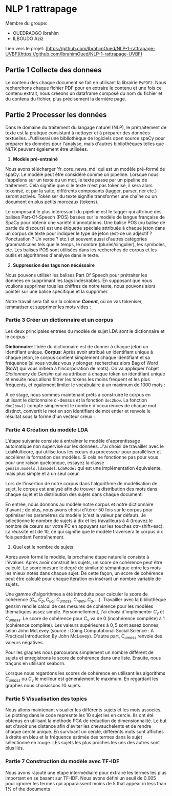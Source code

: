 # NLP 1 rattrapage
Membre du groupe:
* OUEDRAOGO Ibrahim
* ILBOUDO Aziz

Lien vers le projet:
[https://github.com/IbrahimOued/NLP-1-rattrapage-UVBF](https://github.com/IbrahimOued/NLP-1-rattrapage-UVBF)
## Partie 1 Collecte des donnees

Le contenu des chaque document se fait en utilisant la librairie `PyPDF2`. Nous recherchons chaque fichier PDF pour en extraire le contenu et une fois ce contenu extrait, nous créeons un dataframe composé du nom du fichier et du contenu du fichier, plus précisement la dernière page.

## Partie 2 Processer les données

Dans le domaine du traitement du langage naturel (NLP), le prétraitement de texte est la pratique consistant à nettoyer et à préparer des données textuelles. J'utiliserai une bibliothèque de logiciels open source spaCy pour préparer les données pour l'analyse, mais d'autres bibliothèques telles que NLTK peuvent également être utilisées.

1. **Modèle pré-entrainé**

Nous avons télécharger 'fr_core_news_md' qui est un modèle pré-formé de spaCy. Le modèle peut être considéré comme un pipeline. Lorsque nous l'appelons sur un texte ou un mot, le texte passe par un pipeline de traitement. Cela signifie que si le texte n'est pas tokenisé, il sera alors tokenisé, et par la suite, différents composants (tagger, parser, ner etc.) seront activés. Tokéniser du texte signifie transformer une chaîne ou un document en plus petits morceaux (tokens).

Le composant le plus intéressant du pipeline est le tagger qui attribue des balises Part-Of-Speech (POS) basées sur le modèle de langue française de SpaCy pour obtenir une variété d'annotations. Une balise POS (ou balise de partie du discours) est une étiquette spéciale attribuée à chaque jeton dans un corpus de texte pour indiquer le type de jeton (est-ce un adjectif ? Ponctuation ? Un verbe ? etc.) et souvent aussi d'autres catégories grammaticales tels que le temps, le nombre (pluriel/singulier), les symboles, etc. Les balises POS sont utilisées dans les recherches de corpus et les outils et algorithmes d'analyse dans le texte.

2. **Suppression des tags non nécéssaire**

Nous pouvons utiliser les balises Part Of Speech pour prétraiter les données en supprimant les tags indésirables. En supposant que nous voulions supprimer tous les chiffres de notre texte, nous pouvons alors pointer sur une balise spécifique et la supprimer.

Notre travail sera fait sur la colonne ***Conent***, où on vas tokeniser, lemmatiser et supprimer les mots vides :

### Partie 3 Créer un dictionnaire et un corpus
 
Les deux principales entrées du modèle de sujet LDA sont le dictionnaire et le corpus :

**Dictionnaire**: l'idée du dictionnaire est de donner à chaque jeton un identifiant unique.
**Corpus**: Après avoir attribué un identifiant unique à chaque jeton, le corpus contient simplement chaque identifiant et sa fréquence (si vous voulez vous y plonger, recherchez alors Bag of Word (BoW) qui vous initiera à l'incorporation de mots).
On va appliquer l'objet *Dictionnary* de *Gensim* qui va attribuer à chaque token un identifiant unique et ensuite nous allons filtrer les tokens les moins fréquent et les plus fréquents, et également limiter le vocabulaire à un maximum de 1000 mots :


A ce stage, nous sommes maintenant prêts à construire le corpus en utilisant le dictionnaire ci-dessus et la fonction `doc2bow`. La fonction `doc2bow()` compte simplement le nombre d'occurrences de chaque mot distinct, convertit le mot en son identifiant de mot entier et renvoie le résultat sous la forme d'un vecteur creux :


### Partie 4 Création du modèle LDA

L'étape suivante consiste à entraîner le modèle d'apprentissage automatique non supervisé sur les données. J'ai choisi de travailler avec le LdaMulticore, qui utilise tous les cœurs du processeur pour paralléliser et accélérer la formation des modèles. Si cela ne fonctionne pas pour vous pour une raison quelconque, essayez la classe `gensim.models.ldamodel.LdaModel` qui est une implémentation équivalente, mais plus simple et à un seul cœur.

Lors de l'insertion de notre corpus dans l'algorithme de modélisation de sujet, le corpus est analysé afin de trouver la distribution des mots dans chaque sujet et la distribution des sujets dans chaque document.

En entrée, nous donnons au modèle notre corpus et notre dictionnaire d'avant ; de plus, nous avons choisi d'itérer 50 fois sur le corpus pour optimiser les paramètres du modèle (c'est la valeur par défaut). Je sélectionne le nombre de sujets à dix et les travailleurs à 4 (trouvez le nombre de cœurs sur votre PC en appuyant sur les touches ctr+shift+esc). La réussite est de 10, ce qui signifie que le modèle traversera le corpus dix fois pendant l'entraînement.

1. Quel est le nombre de sujets

Après avoir formé le modèle, la prochaine étape naturelle consiste à l'évaluer. Après avoir construit les sujets, un score de cohérence peut être calculé. Le score mesure le degré de similarité sémantique entre les mots les mieux notés dans chaque sujet. De cette façon, un score de cohérence peut être calculé pour chaque itération en insérant un nombre variable de sujets.

Une gamme d'algorithmes a été introduite pour calculer le score de cohérence ($C_v, C_p, C_{uci}, C_{umass}, C_{npmi}, C_a, \dots$). Travailler avec la bibliothèque gensim rend le calcul de ces mesures de cohérence pour les modèles thématiques assez simple. Personnellement, j'ai choisi d'implémenter $C_v$ et $C_{umass}$. Le score de cohérence pour $C_v$ va de 0 (incohérence complète) à 1 (cohérence complète). Les valeurs supérieures à $0,5$ sont assez bonnes, selon John McLevey (source : Doing Computational Social Science : A Practical Introduction By John McLevey). D'autre part, $C_{umass}$ renvoie des valeurs négatives.

Pour les graphes  nous parcourons simplement un nombre différent de sujets et enregistrons le score de cohérence dans une liste. Ensuite, nous traçons en utilisant seaborn.

Lorsque nous regardons les scores de cohérence en utilisant les algorithms $C_{umass}$ ou $C_v$ le meilleur est généralement le maximum. En regardant les graphes nous choisissons $10$ sujets.

### Partie 5 Visualisation des topics

Nous allons maintenant visualier les différents sujets et les mots associés. Le plotting dans le code represnte les 10 sujet les en cercle. Ils ont été obtenus en utilisant la méthode PCA de réduction de dimensionnalité. Le but est d'avoir une distance afin d'éviter les chevauchelents et de rendre chaque cercle unique. En survloant un cercle, différents mots sont affichés à droite en bleu et la fréquence estimée des termes dans le sujet sélectionné en rouge. LEs sujets les plus proches les uns des autres sont plus liés.

### Partie 7 Construction du modèle avec TF-IDF

Nous avons rajouté une étape intermédiaire pour extraire les termes les plus important en se basant sur TF-IDF. Nous avons défini un seuil de $0.005$ pour ignorer les termes qui apparaissent moins de $5%$ that appear in less than 1% of the documents